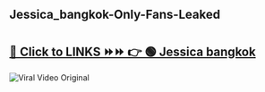 
 ## Jessica_bangkok-Only-Fans-Leaked

# <h2><a href="https://clipsfans.com/Jessica_bangkok&ref=git">🔗 Click to LINKS ⏩⏩ 👉 🟢 Jessica bangkok </a></h2>

<a href="https://clipsfans.com/Jessica_bangkok&ref=git" rel="nofollow" data-target="animated-image.originalLink"><img src="https://i.ibb.co.com/xMMVF88/686577567.gif" alt="Viral Video Original" style="max-width: 100%; display: inline-block;" data-target="animated-image.originalImage"></a>
